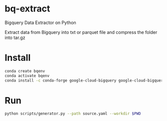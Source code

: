# bq-extract
Bigquery Data Extractor on Python

Extract data from Bigquery into txt or parquet file and compress the folder into tar.gz

# Install
```bash
conda create bqenv
conda activate bqenv
conda install -c conda-forge google-cloud-bigquery google-cloud-bigquery-storage[pandas,pyarrow] pyyaml
```

# Run
```bash
python scripts/generator.py --path source.yaml --workdir $PWD
```
